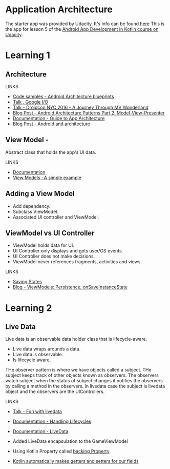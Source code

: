 # Application Architecture

The starter app was provided by Udacity. It's info can be found [here](https://github.com/udacity/andfun-kotlin-guess-it/tree/starter-code#how-to-use-this-repo-while-taking-the-course)
This is the app for lesson 5 of the [Android App Development in Kotlin course on Udacity](https://www.udacity.com/course/developing-android-apps-with-kotlin--ud9012).


# Learning 1

## Architecture

LINKS

* [Code samples - Android Architecture blueprints](https://github.com/android/architecture-samples)
* [Talk , Google I/O](https://www.youtube.com/watch?v=pErTyQpA390)
* [Talk - Droidcon NYC 2016 - A Journey Through MV Wonderland](https://www.youtube.com/watch?v=QrbhPcbZv0I)
* [Blog Post - Android Architecture Patterns Part 2: Model-View-Presenter](https://medium.com/upday-devs/android-architecture-patterns-part-2-model-view-presenter-8a6faaae14a5)
* [Documentation - Guide to App Architecture](https://developer.android.com/jetpack/docs/guide)
* [Blog Post - Android and architecture](https://android-developers.googleblog.com/2017/05/android-and-architecture.html)

## View Model -
Abstract class that holds the app's UI data.

LINKS

* [Documentation](https://developer.android.com/topic/libraries/architecture/viewmodel)
* [View Models : A simple example](https://medium.com/androiddevelopers/viewmodels-a-simple-example-ed5ac416317e)

## Adding a View Model

* Add dependency.
* Subclass ViewModel.
* Associated UI controller and ViewModel.

## ViewModel vs UI Controller

* ViewModel holds data for UI.
* UI Controller only displays and gets user/OS events.
* UI Controller does not make decisions.
* ViewModel never references fragments, activities and views.

LINKS
* [Saving States](https://developer.android.com/topic/libraries/architecture/saving-states)
* [Blog - ViewModels: Persistence, onSaveInstanceState](https://medium.com/androiddevelopers/viewmodels-persistence-onsaveinstancestate-restoring-ui-state-and-loaders-fc7cc4a6c090)

# Learning 2

## Live Data
Live data is an observable data holder class that is lifecycle-aware.

* Live data wraps arounds a data.
* Live data is observable.
* Is lifecycle aware.

THe observer pattern is where we have objects called a subject. THe subject keeps track of other objects known as observers.
The observers watch subject when the status of subject changes it notifies the observers by calling a method in the observers.
In livedata case the subject is livedata object and the observers are the UIControllers.

LINKS
* [Talk - Fun with livedata](https://www.youtube.com/watch?v=2rO4r-JOQtA)
* [Documentation - Handling Lifecycles](https://developer.android.com/topic/libraries/architecture/lifecycle)
* [Documentation - LiveData](https://developer.android.com/topic/libraries/architecture/livedata)

* Added LiveData encapsulation to the GameViewModel
* Using Kotlin Property called [backing Property](https://kotlinlang.org/docs/reference/properties.html#backing-properties)
* [Kotlin automatically makes getters and setters for our fields](https://kotlinlang.org/docs/reference/properties.html#getters-and-setters)
